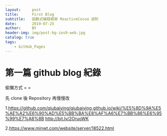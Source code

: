 ```yaml
---
layout:     post
title:      First Blog
subtitle:   函数式编程框架 ReactiveCocoa 进阶
date:       2019-07-25
author:     BY
header-img: img/post-bg-ios9-web.jpg
catalog: true
tags:
    - GitHub_Pages
---
```

# 第一篇 github blog 紀錄

偷懶方式 = =

先 clone 後 Repository 再慢慢改

1.<https://github.com/qiubaiying/qiubaiying.github.io/wiki/%E5%8D%9A%E5%AE%A2%E6%90%AD%E5%BB%BA%E8%AF%A6%E7%BB%86%E6%95%99%E7%A8%8B>
<http://bit.ly/2OruoWK>

2.<https://www.minwt.com/website/server/18522.html>

